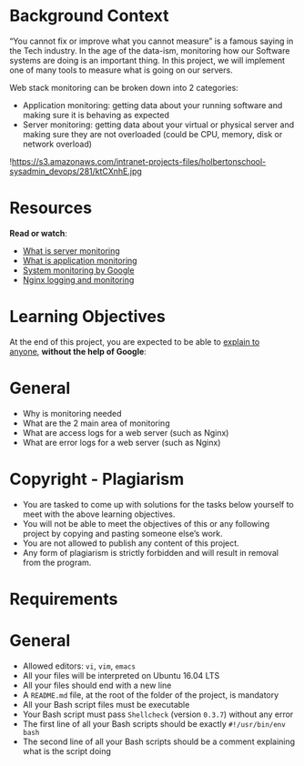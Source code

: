 # **Background Context**

“You cannot fix or improve what you cannot measure” is a famous saying in the Tech industry. In the age of the data-ism, monitoring how our Software systems are doing is an important thing. In this project, we will implement one of many tools to measure what is going on our servers.

Web stack monitoring can be broken down into 2 categories:

- Application monitoring: getting data about your running software and making sure it is behaving as expected
- Server monitoring: getting data about your virtual or physical server and making sure they are not overloaded (could be CPU, memory, disk or network overload)

!https://s3.amazonaws.com/intranet-projects-files/holbertonschool-sysadmin_devops/281/ktCXnhE.jpg

# **Resources**

**Read or watch**:

- [What is server monitoring](https://intranet.alxswe.com/rltoken/km_XUDAfXEBoXZQsIWEo5Q)
- [What is application monitoring](https://intranet.alxswe.com/rltoken/z9jsikINjrsUo2QY5_Xz8g)
- [System monitoring by Google](https://intranet.alxswe.com/rltoken/_8KIbIUNzMgKi_LiGMBWAw)
- [Nginx logging and monitoring](https://intranet.alxswe.com/rltoken/V3GsrDcMHPdgrizShj4RCg)

# **Learning Objectives**

At the end of this project, you are expected to be able to [explain to anyone](https://intranet.alxswe.com/rltoken/Bd9r8twsVT3S_8j7-kOLrg), **without the help of Google**:

# **General**

- Why is monitoring needed
- What are the 2 main area of monitoring
- What are access logs for a web server (such as Nginx)
- What are error logs for a web server (such as Nginx)

# **Copyright - Plagiarism**

- You are tasked to come up with solutions for the tasks below yourself to meet with the above learning objectives.
- You will not be able to meet the objectives of this or any following project by copying and pasting someone else’s work.
- You are not allowed to publish any content of this project.
- Any form of plagiarism is strictly forbidden and will result in removal from the program.

# **Requirements**

# **General**

- Allowed editors: `vi`, `vim`, `emacs`
- All your files will be interpreted on Ubuntu 16.04 LTS
- All your files should end with a new line
- A `README.md` file, at the root of the folder of the project, is mandatory
- All your Bash script files must be executable
- Your Bash script must pass `Shellcheck` (version `0.3.7`) without any error
- The first line of all your Bash scripts should be exactly `#!/usr/bin/env bash`
- The second line of all your Bash scripts should be a comment explaining what is the script doing
